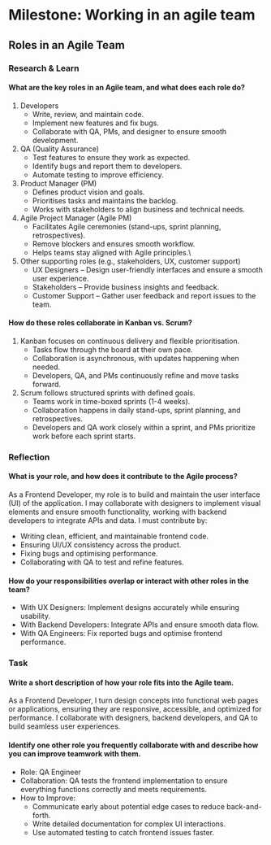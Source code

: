 # Milestone: Working in an agile team
## Roles in an Agile Team

### Research & Learn

#### What are the key roles in an Agile team, and what does each role do?
1. Developers
   - Write, review, and maintain code.
   - Implement new features and fix bugs.
   - Collaborate with QA, PMs, and designer to ensure smooth development.
2. QA (Quality Assurance)
   - Test features to ensure they work as expected.
   - Identify bugs and report them to developers.
   - Automate testing to improve efficiency.
3. Product Manager (PM)
   - Defines product vision and goals.
   - Prioritises tasks and maintains the backlog.
   - Works with stakeholders to align business and technical needs.
4. Agile Project Manager (Agile PM)
   - Facilitates Agile ceremonies (stand-ups, sprint planning, retrospectives).
   - Remove blockers and ensures smooth workflow.
   - Helps teams stay aligned with Agile principles.\
5. Other supporting roles (e.g., stakeholders, UX, customer support)
   - UX Designers – Design user-friendly interfaces and ensure a smooth user experience.
   - Stakeholders – Provide business insights and feedback.
   - Customer Support – Gather user feedback and report issues to the team.

#### How do these roles collaborate in Kanban vs. Scrum?
1. Kanban focuses on continuous delivery and flexible prioritisation.
   - Tasks flow through the board at their own pace.
   - Collaboration is asynchronous, with updates happening when needed.
   - Developers, QA, and PMs continuously refine and move tasks forward.
2. Scrum follows structured sprints with defined goals.
   - Teams work in time-boxed sprints (1-4 weeks).
   - Collaboration happens in daily stand-ups, sprint planning, and retrospectives.
   - Developers and QA work closely within a sprint, and PMs prioritize work before each sprint starts.

### Reflection
#### What is your role, and how does it contribute to the Agile process?
As a Frontend Developer, my role is to build and maintain the user interface (UI) of the application. I may collaborate with designers to implement visual elements and ensure smooth functionality, working with backend developers to integrate APIs and data.
I must contribute by:
- Writing clean, efficient, and maintainable frontend code.
- Ensuring UI/UX consistency across the product.
- Fixing bugs and optimising performance.
- Collaborating with QA to test and refine features.

#### How do your responsibilities overlap or interact with other roles in the team?
- With UX Designers: Implement designs accurately while ensuring usability.
- With Backend Developers: Integrate APIs and ensure smooth data flow.
- With QA Engineers: Fix reported bugs and optimise frontend performance.

### Task

#### Write a short description of how your role fits into the Agile team.
As a Frontend Developer, I turn design concepts into functional web pages or applications, ensuring they are responsive, accessible, and optimized for performance. I collaborate with designers, backend developers, and QA to build seamless user experiences.

#### Identify one other role you frequently collaborate with and describe how you can improve teamwork with them.
- Role: QA Engineer
- Collaboration: QA tests the frontend implementation to ensure everything functions correctly and meets requirements.
- How to Improve:
   - Communicate early about potential edge cases to reduce back-and-forth.
   - Write detailed documentation for complex UI interactions.
   - Use automated testing to catch frontend issues faster.